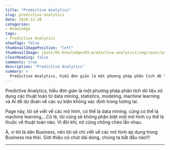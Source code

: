 ```yaml
---
title: "Predictive Analytics"
slug: predictive-analytics
date: 2020-12-20
categories:
- Knowledge
tags:
- Predictive Analytics
showTags: false
thumbnailImagePosition: "left"
thumbnailImage: /post/05-knowledge/03-predictive-analytics/img/cover/predictive-analytics.png
clearReading: false	
comments: true
description: "Predictive Analytics"
summary: >
  Predictive Analytics, hiểu đơn giản là một phương pháp phân tích dữ liệu sử dụng các thuật toán từ data mining, statistics, modeling, machine learning và AI...
---
```


Predictive Analytics, hiểu đơn giản là một phương pháp phân tích dữ liệu sử dụng các thuật toán từ data mining, statistics, modeling, machine learning và AI để dự đoán về các sự kiện không xác định trong tương lai.

Page này, tôi sẽ viết về các mô hình, có thể là data mining, cũng có thể là machine learning,...Có lẽ, tôi cũng sẽ không phân biệt một mô hình cụ thể là thuộc về thuật toán nào. Vì đôi khi, nó cũng chồng chéo lẫn nhau. 

À, vì tôi là dân Business, nên tôi sẽ chỉ viết về các mô hình áp dụng trong Business mà thôi. Giới thiệu có chút dài dòng, chúng ta bắt đầu nào!!!

---

